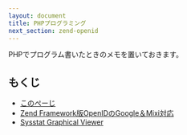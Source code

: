 ```yaml
---
layout: document
title: PHPプログラミング
next_section: zend-openid
---
```

PHPでプログラム書いたときのメモを置いておきます。

## もくじ
- [このぺーじ](index.html)
- [Zend Framework版OpenIDのGoogle＆Mixi対応](zend-openid.html)
- [Sysstat Graphical Viewer](sysgraph.html)

